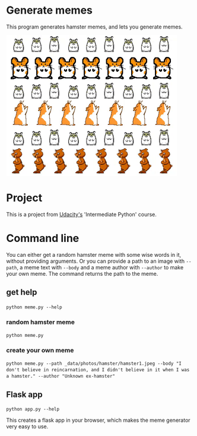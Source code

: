 # Generate memes
This program generates hamster memes, and lets you generate memes.

![Alt Text](pics/hamster.gif)

# Project
This is a project from [Udacity's](https://www.udacity.com/) 'Intermediate Python' course. 

# Command line 

You can either get a random hamster meme with some wise words in it, without providing arguments. Or you can provide a path to an image with `--path`, a meme text with `--body` and a meme author with `--author` to make your own meme. The command returns the path to the meme.

## get help
`python meme.py --help`

### random hamster meme
`python meme.py`

### create your own meme
`python meme.py --path _data/photos/hamster/hamster1.jpeg --body "I don't believe in reincarnation, and I didn't believe in it when I was a hamster." --author "Unknown ex-hamster"`

## Flask app
`python app.py --help`

This creates a flask app in your browser, which makes the meme generator very easy to use.
